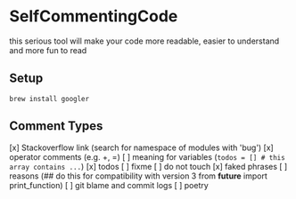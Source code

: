 # SelfCommentingCode
this serious tool will make your code more readable, easier to understand and more fun to read


## Setup
`brew install googler`

## Comment Types

[x] Stackoverflow link (search for namespace of modules with 'bug')
[x] operator comments (e.g. +, =)
[ ] meaning for variables (`todos = [] # this array contains ...`)
[x] todos
[ ] fixme
[ ] do not touch
[x] faked phrases 
[ ] reasons (## do this for compatibility with version 3 from __future__ import print_function)
[ ] git blame and commit logs
[ ] poetry